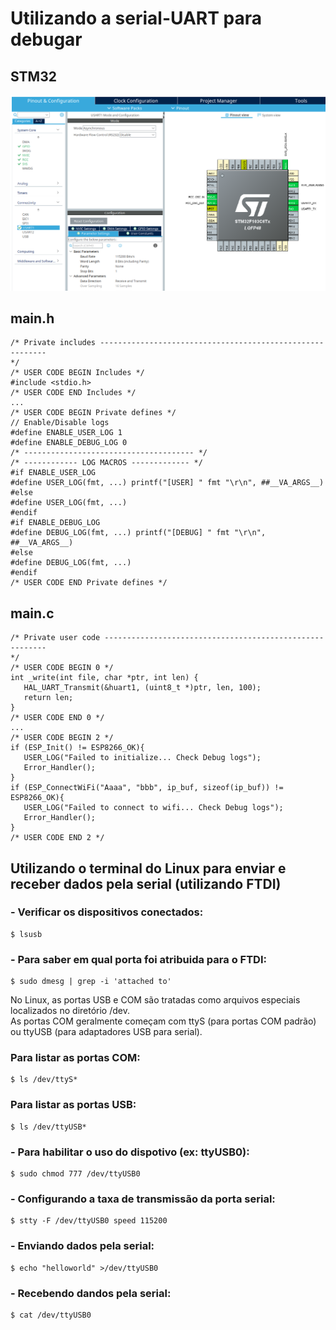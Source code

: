 # Utilizando a serial-UART para debugar

## STM32
![STM32](https://github.com/fabricioitajuba/STM32-Exemplos/blob/master/STM32-Debug-UART-01/Config/Configura%C3%A7%C3%A3o.png)

## main.h
```
/* Private includes ----------------------------------------------------------
*/
/* USER CODE BEGIN Includes */
#include <stdio.h>
/* USER CODE END Includes */
...
/* USER CODE BEGIN Private defines */
// Enable/Disable logs
#define ENABLE_USER_LOG 1
#define ENABLE_DEBUG_LOG 0
/* -------------------------------------- */
/* ------------ LOG MACROS ------------- */
#if ENABLE_USER_LOG
#define USER_LOG(fmt, ...) printf("[USER] " fmt "\r\n", ##__VA_ARGS__)
#else
#define USER_LOG(fmt, ...)
#endif
#if ENABLE_DEBUG_LOG
#define DEBUG_LOG(fmt, ...) printf("[DEBUG] " fmt "\r\n", ##__VA_ARGS__)
#else
#define DEBUG_LOG(fmt, ...)
#endif
/* USER CODE END Private defines */
```

## main.c
```
/* Private user code ---------------------------------------------------------
*/
/* USER CODE BEGIN 0 */
int _write(int file, char *ptr, int len) {
   HAL_UART_Transmit(&huart1, (uint8_t *)ptr, len, 100);
   return len;
}
/* USER CODE END 0 */
...
/* USER CODE BEGIN 2 */
if (ESP_Init() != ESP8266_OK){
   USER_LOG("Failed to initialize... Check Debug logs");
   Error_Handler();
}
if (ESP_ConnectWiFi("Aaaa", "bbb", ip_buf, sizeof(ip_buf)) != ESP8266_OK){
   USER_LOG("Failed to connect to wifi... Check Debug logs");
   Error_Handler();
}
/* USER CODE END 2 */
```

## Utilizando o terminal do Linux para enviar e receber dados pela serial (utilizando FTDI)

### - Verificar os dispositivos conectados:
```
$ lsusb
```

### - Para saber em qual porta foi atribuida para o FTDI:
```
$ sudo dmesg | grep -i 'attached to'
```
No Linux, as portas USB e COM são tratadas como arquivos especiais localizados no diretório /dev.  
As portas COM geralmente começam com ttyS (para portas COM padrão) ou ttyUSB (para adaptadores USB para serial).  

### Para listar as portas COM:
```
$ ls /dev/ttyS*
```

### Para listar as portas USB:
```
$ ls /dev/ttyUSB*
```

### - Para habilitar o uso do dispotivo (ex: ttyUSB0):
```
$ sudo chmod 777 /dev/ttyUSB0
```

### - Configurando a taxa de transmissão da porta serial:
```
$ stty -F /dev/ttyUSB0 speed 115200
```

### - Enviando dados pela serial:
```
$ echo "helloworld" >/dev/ttyUSB0
```

### - Recebendo dandos pela serial:
```
$ cat /dev/ttyUSB0
```
